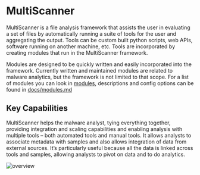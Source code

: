 MultiScanner
==============
MultiScanner is a file analysis framework that assists the user in evaluating a set
of files by automatically running a suite of tools for the user and aggregating the output.
Tools can be custom built python scripts, web APIs, software running on another machine, etc.
Tools are incorporated by creating modules that run in the MultiScanner framework.

Modules are designed to be quickly written and easily incorporated into the framework.
Currently written and maintained modules are related to malware analytics, but the framework is not limited to that
scope. For a list of modules you can look in [modules](modules), descriptions and config
options can be found in [docs/modules.md](docs/modules.md)

Key Capabilities
----------------
MultiScanner helps the malware analyst, tying everything together, providing integration and scaling capabilities and enabling analysis with multiple tools – both automated tools and manual tools. It allows analysts to associate metadata with samples and also allows integration of data from external sources. It’s particularly useful because all the data is linked across tools and samples, allowing analysts to pivot on data and to do analytics. 

![overview](../img/overview.png "Figure 1. Overview")
